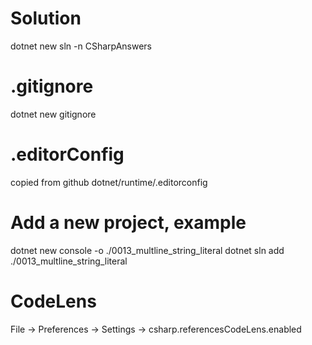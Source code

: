 # Solution
dotnet new sln -n CSharpAnswers  

# .gitignore
dotnet new gitignore

# .editorConfig
copied from github dotnet/runtime/.editorconfig

# Add a new project, example
dotnet new console -o ./0013_multline_string_literal
dotnet sln add ./0013_multline_string_literal

# CodeLens
File -> Preferences -> Settings -> csharp.referencesCodeLens.enabled